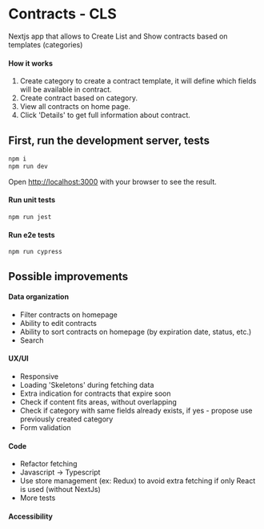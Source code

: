 # Contracts - CLS
Nextjs app that allows to Create List and Show contracts based on templates (categories)

#### How it works
1. Create category to create a contract template, it will define which fields will be available in contract.
2. Create contract based on category.
3. View all contracts on home page.
4. Click 'Details' to get full information about contract.


## First, run the development server, tests
```bash
npm i
npm run dev
```
Open [http://localhost:3000](http://localhost:3000) with your browser to see the result.

#### Run unit tests

```
npm run jest
```

#### Run e2e tests
```
npm run cypress
```



## Possible improvements

#### Data organization
- Filter contracts on homepage
- Ability to edit contracts
- Ability to sort contracts on homepage (by expiration date, status, etc.)
- Search

#### UX/UI
- Responsive
- Loading 'Skeletons' during fetching data
- Extra indication for contracts that expire soon
- Check if content fits areas, without overlapping
- Check if category with same fields already exists, if yes - propose use previously created category
- Form validation

#### Code
- Refactor fetching
- Javascript -> Typescript
- Use store management (ex: Redux) to avoid extra fetching if only React is used (without NextJs)
- More tests

#### Accessibility
